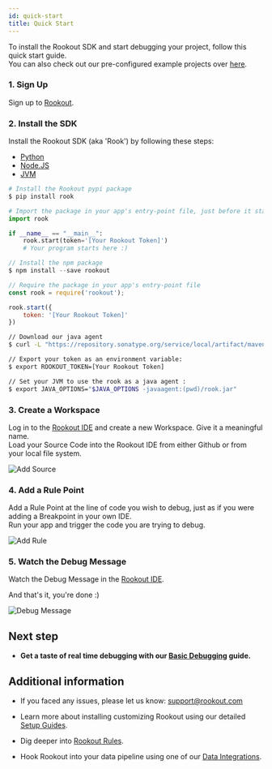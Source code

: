 ```yaml
---
id: quick-start
title: Quick Start
---
```


To install the Rookout SDK and start debugging your project, follow this quick start guide.  
You can also check out our pre-configured example projects over [here](sample-applications.md).

### 1. Sign Up

Sign up to [Rookout](https://app.rookout.com).


### 2. Install the SDK

Install the Rookout SDK (aka 'Rook') by following these steps:


<ul class="nav nav-tabs" id="quick-start" role="tablist">
<li class="nav-item">
<a class="nav-link active" id="python-tab" data-toggle="tab" href="#python" role="tab" aria-controls="home" aria-selected="true">Python</a>
</li>
<li class="nav-item">
<a class="nav-link" id="node-tab" data-toggle="tab" href="#node" role="tab" aria-controls="profile" aria-selected="false">Node.JS</a>
</li>
<li class="nav-item">
<a class="nav-link" id="jvm-tab" data-toggle="tab" href="#jvm" role="tab" aria-controls="contact" aria-selected="false">JVM</a>
</li>
</ul>

<div class="tab-content" id="quick-start">
<div class="tab-pane fade show active" id="python" role="tabpanel">

```python
# Install the Rookout pypi package
$ pip install rook

# Import the package in your app's entry-point file, just before it starts
import rook

if __name__ == "__main__":
    rook.start(token='[Your Rookout Token]')  
    # Your program starts here :)
```

</div>
<div class="tab-pane fade" id="node" role="tabpanel">

```javascript
// Install the npm package
$ npm install --save rookout

// Require the package in your app's entry-point file
const rook = require('rookout');

rook.start({
    token: '[Your Rookout Token]'
})
```

</div>
<div class="tab-pane fade" id="jvm" role="tabpanel">

```bash
// Download our java agent
$ curl -L "https://repository.sonatype.org/service/local/artifact/maven/redirect?r=central-proxy&g=com.rookout&a=rook&v=LATEST" -o rook.jar

// Export your token as an environment variable:
$ export ROOKOUT_TOKEN=[Your Rookout Token]

// Set your JVM to use the rook as a java agent :  
$ export JAVA_OPTIONS="$JAVA_OPTIONS -javaagent:(pwd)/rook.jar"
```

</div>
</div>
<div class="rookout-org-info"></div>

### 3. Create a Workspace

Log in to the [Rookout IDE](https://app.rookout.com) and create a new Workspace. Give it a meaningful name.<br/>
Load your Source Code into the Rookout IDE from either Github or from your local file system.

![Add Source](/img/screenshots/quick_start_3.png)

### 4. Add a Rule Point

Add a Rule Point at the line of code you wish to debug, just as if you were adding a Breakpoint in your own IDE.<br/>
Run your app and trigger the code you are trying to debug.

![Add Rule](/img/screenshots/quick_start_4.png)

### 5. Watch the Debug Message

Watch the Debug Message in the [Rookout IDE](https://app.rookout.com).

And that's it, you're done :)

![Debug Message](/img/screenshots/quick_start_5.png)

## Next step

- __Get a taste of real time debugging with our [Basic Debugging](rules-index.md) guide.__

## Additional information

- If you faced any issues, please let us know: support@rookout.com

- Learn more about installing customizing Rookout using our detailed [Setup Guides](rooks-setup.md).

- Dig deeper into [Rookout Rules](rules.md).

- Hook Rookout into your data pipeline using one of our [Data Integrations](rules-integrations.md).
